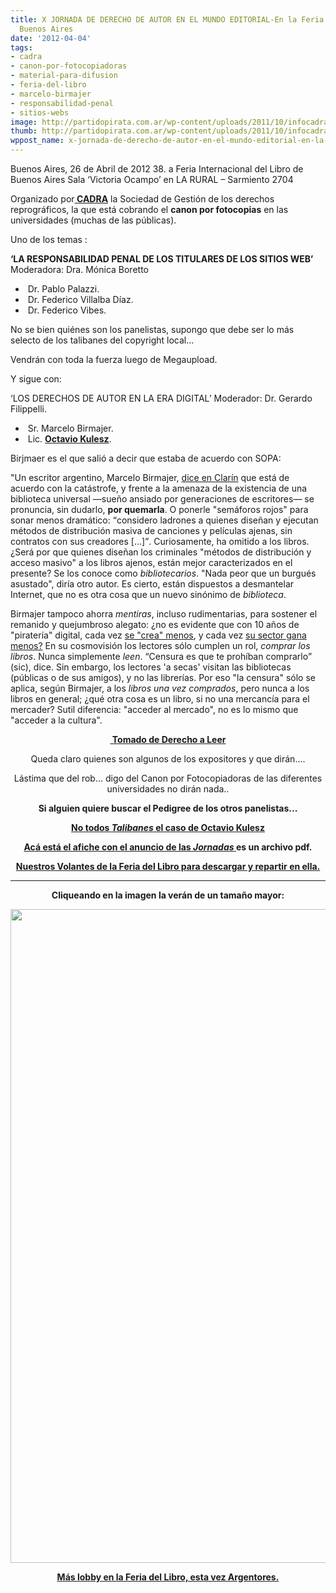 ```yaml
---
title: X JORNADA DE DERECHO DE AUTOR EN EL MUNDO EDITORIAL-En la Feria del Libro de
  Buenos Aires
date: '2012-04-04'
tags:
- cadra
- canon-por-fotocopiadoras
- material-para-difusion
- feria-del-libro
- marcelo-birmajer
- responsabilidad-penal
- sitios-webs
image: http://partidopirata.com.ar/wp-content/uploads/2011/10/infocadra_baja_64.png
thumb: http://partidopirata.com.ar/wp-content/uploads/2011/10/infocadra_baja_64-150x150.png
wppost_name: x-jornada-de-derecho-de-autor-en-el-mundo-editorial-en-la-feria-del-libro-de-buenos-aires
---
```


Buenos Aires,
26 de Abril de 2012
38. a Feria Internacional
del Libro de Buenos Aires
Sala ‘Victoria Ocampo’
en LA RURAL – Sarmiento 2704

Organizado por<strong><a href="http://www.cadra.org.ar/" target="_blank"> CADRA</a></strong> la Sociedad de Gestión de los derechos reprográficos, la que está cobrando el <strong>canon por fotocopias</strong> en las universidades (muchas de las públicas).

Uno de los temas :

<strong>‘LA RESPONSABILIDAD PENAL DE LOS TITULARES DE LOS SITIOS WEB’</strong>
Moderadora: Dra. Mónica Boretto
<ul>
	<li> Dr. Pablo Palazzi.</li>
	<li> Dr. Federico Villalba Díaz.</li>
	<li> Dr. Federico Vibes.</li>
</ul>
No se bien quiénes son los panelistas, supongo que debe ser lo más selecto de los talibanes del copyright local...

Vendrán con toda la fuerza luego de Megaupload.

Y sigue con:

‘LOS DERECHOS DE AUTOR EN LA ERA DIGITAL’
Moderador: Dr. Gerardo Filippelli.
<ul>
	<li> Sr. Marcelo Birmajer.</li>
	<li> Lic. <strong><a href="http://partidopirata.com.ar/3807/un-extrano-en-el-nido-octavio-kulesz-en-las-jornadas-de-derecho-de-autor-en-el-mundo-editorial">Octavio Kulesz</a></strong>.</li>
</ul>
Birjmaer es el que salió a decir que estaba de acuerdo con SOPA:

"Un escritor argentino, Marcelo Birmajer, <a href="http://www.clarin.com/opinion/titulo_0_640735980.html">dice en Clarín</a> que está de acuerdo con la catástrofe, y frente a la amenaza de la existencia de una biblioteca universal —sueño ansiado por generaciones de escritores— se pronuncia, sin dudarlo, <strong>por quemarla</strong>. O ponerle "semáforos rojos" para sonar menos dramático: <q>considero ladrones a quienes diseñan y ejecutan métodos de distribución masiva de canciones y películas ajenas, sin contratos con sus creadores [...]</q>. Curiosamente, ha omitido a los libros. ¿Será por que quienes diseñan los criminales "métodos de distribución y acceso masivo" a los libros ajenos, están mejor caracterizados en el presente? Se los conoce como <em>bibliotecarios</em>. "Nada peor que un burgués asustado", diría otro autor. Es cierto, están dispuestos a desmantelar Internet, que no es otra cosa que un nuevo sinónimo de <em>biblioteca</em>.

Birmajer tampoco ahorra <em>mentiras</em>, incluso rudimentarias, para sostener el remanido y quejumbroso alegato: ¿no es evidente que con 10 años de "piratería" digital, cada vez <a href="http://www.wikipedia.org/">se "crea" menos</a>, y cada vez <a href="http://www.lanacion.com.ar/1426145-los-cines-superaran-los-40-millones-de-espectadores-en-2011-y-quedaran-a-menos-de-4-millones">su sector gana menos?</a> En su cosmovisión los lectores sólo cumplen un rol, <em>comprar los libros</em>. Nunca simplemente <em>leen</em>. <q>Censura es que te prohíban comprarlo</q> (sic), dice. Sin embargo, los lectores 'a secas' visitan las bibliotecas (públicas o de sus amigos), y no las librerías. Por eso "la censura" sólo se aplica, según Birmajer, a los <em>libros una vez comprados</em>, pero nunca a los libros en general; ¿qué otra cosa es un libro, si no una mercancía para el mercader? Sutil diferencia: "acceder al mercado", no es lo mismo que "acceder a la cultura".
<p style="text-align: center;"><strong><a href="http://www.derechoaleer.org/2012/02/con-tanto-humo-el-bello-fiero-fu.html" target="_blank"> Tomado de Derecho a Leer</a></strong></p>
<p style="text-align: center;">Queda claro quienes son algunos de los expositores y que dirán....</p>
<p style="text-align: center;">Lástima que del rob... digo del Canon por Fotocopiadoras de las diferentes universidades no dirán nada..</p>
<p style="text-align: center;"><strong>Si alguien quiere buscar el Pedigree de los otros panelistas...</strong></p>
<p style="text-align: center;"><strong><a href="http://partidopirata.com.ar/3807/un-extrano-en-el-nido-octavio-kulesz-en-las-jornadas-de-derecho-de-autor-en-el-mundo-editorial">No todos <em>Talibanes</em> el caso de Octavio Kulesz</a></strong></p>
<p style="text-align: center;"><strong><a href="http://www.cadra.org.ar/upload/Afiche_Jornada_2012.pdf" target="_blank">Acá está el afiche con el anuncio de las <em>Jornadas</em> </a> es un archivo pdf.</strong></p>
<p style="text-align: center;"></p>
<p style="text-align: center;"><strong><a href="../4083/se-inaugura-la-feria-del-libro-lobby-estas-volantes-y-mesas-para-ir-a-cuestionar-el-discurso-vigente">Nuestros Volantes de la Feria del Libro para descargar y repartir en ella.</a></strong></p>


<hr />
<p style="text-align: center;"><strong>Cliqueando en la imagen la verán de un tamaño mayor:</strong></p>
<p style="text-align: center;"><a href="http://partidopirata.com.ar/wp-content/uploads/2011/10/infocadra_baja_64.png"><img class="alignleft &lt;size-full wp-image-2180" title="infocadra_baja_64" src="http://partidopirata.com.ar/wp-content/uploads/2011/10/infocadra_baja_64.png" alt="Información sobre el acuerdo CADRA- Universidades" width="1474" height="1046" /></a></p>
<p style="text-align: center;"><strong><a href="http://partidopirata.com.ar/3898/el-famoso-samba-de-una-sola-nota-antes-cadra-ahora-argentores-en-la-feria-del-libro">Más lobby en la Feria del Libro, esta vez Argentores.</a></strong></p>
